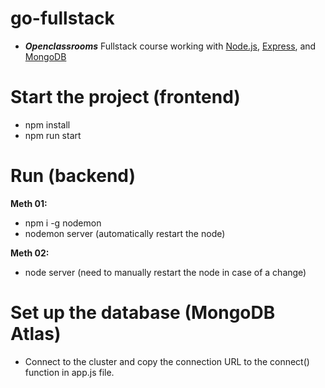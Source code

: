 # go-fullstack

<ul>
  <li> <p> <b><i>Openclassrooms</i></b> Fullstack course working with <u>Node.js</u>, <u>Express</u>, and <u>MongoDB</u> </p></li>
</ul>

# Start the project (frontend)

  <ul>
    <li>npm install</li>
    <li>npm run start</li>
  </ul>

# Run (backend)

  <b>Meth 01:</b>
    <ul>
      <li>npm i -g nodemon</li>
      <li> nodemon server (automatically restart the node) </li>
    </ul>

  <b>Meth 02:</b>
    <ul>
      <li> node server (need to manually restart the node in case of a change) </li> 
    </ul>

# Set up the database (MongoDB Atlas)
  
  <ul>
    <li>Connect to the cluster and copy the connection URL to the connect() function in app.js file.</li>
  </ul>
